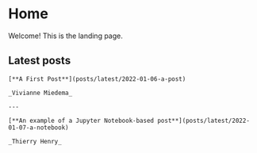 # Home

Welcome! This is the landing page.

## Latest posts

````{panels}
[**A First Post**](posts/latest/2022-01-06-a-post)

_Vivianne Miedema_

---

[**An example of a Jupyter Notebook-based post**](posts/latest/2022-01-07-a-notebook)

_Thierry Henry_

````
